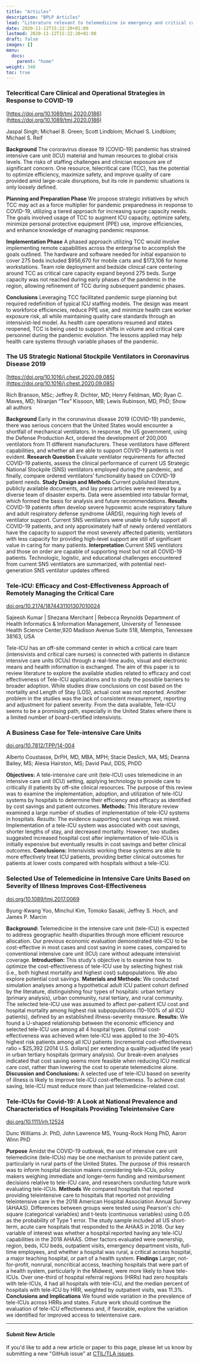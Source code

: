 ```yaml
---
title: "Articles"
description: "BPLP Articles"
lead: "Literature relevant to telemedicine in emergency and critical care."
date: 2020-11-12T15:22:20+01:00
lastmod: 2020-11-12T15:22:20+01:00
draft: false
images: []
menu:
  docs:
    parent: "home"
weight: 340
toc: true
---
```


### Telecritical Care Clinical and Operational Strategies in Response to COVID-19
[https://doi.org/10.1089/tmj.2020.0186](https://doi.org/10.1089/tmj.2020.0186)

Jaspal Singh;
Michael B. Green;
Scott Lindblom;
Michael S. Lindblom;
Michael S. Reif

**Background** The cororavirus disease 19 (COVID-19) pandemic has strained intensive care unit (ICU) material and human resources to global crisis levels. The risks of staffing challenges and clinician exposure are of significant concern. One resource, telecritical care (TCC), has the potential to optimize efficiency, maximize safety, and improve quality of care provided amid large-scale disruptions, but its role in pandemic situations is only loosely defined.

**Planning and Preparation Phase** We propose strategic initiatives by which TCC may act as a force multiplier for pandemic preparedness in response to COVID-19, utilizing a tiered approach for increasing surge capacity needs. The goals involved usage of TCC to augment ICU capacity, optimize safety, minimize personal protective equipment (PPE) use, improve efficiencies, and enhance knowledge of managing pandemic response.

**Implementation Phase** A phased approach utilizing TCC would involve implementing remote capabilities across the enterprise to accomplish the goals outlined. The hardware and software needed for initial expansion to cover 275 beds included $956,670 for mobile carts and $173,106 for home workstations. Team role deployment and bedside clinical care centering around TCC as critical care capacity expand beyond 275 beds. Surge capacity was not reached during early phases of the pandemic in the region, allowing refinement of TCC during subsequent pandemic phases.

**Conclusions** Leveraging TCC facilitated pandemic surge planning but required redefinition of typical ICU staffing models. The design was meant to workforce efficiencies, reduce PPE use, and minimize health care worker exposure risk, all while maintaining quality care standards through an intensivist-led model. As health care operations resumed and states reopened, TCC is being used to support shifts in volume and critical care personnel during the pandemic evolution. The lessons applied may help health care systems through variable phases of the pandemic.

### The US Strategic National Stockpile Ventilators in Coronavirus Disease 2019
[https://doi.org/10.1016/j.chest.2020.09.085](https://doi.org/10.1016/j.chest.2020.09.085)

Rich Branson, MSc;
Jeffrey R. Dichter, MD;
Henry Feldman, MD;
Ryan C. Maves, MD;
Niranjan “Tex” Kissoon, MB;
Lewis Rubinson, MD, PhD;
Show all authors

**Background** Early in the coronavirus disease 2019 (COVID-19) pandemic, there was serious concern that the United States would encounter a shortfall of mechanical ventilators. In response, the US government, using the Defense Production Act, ordered the development of 200,000 ventilators from 11 different manufacturers. These ventilators have different capabilities, and whether all are able to support COVID-19 patients is not evident.  **Research Question** Evaluate ventilator requirements for affected COVID-19 patients, assess the clinical performance of current US Strategic National Stockpile (SNS) ventilators employed during the pandemic, and finally, compare ordered ventilators’ functionality based on COVID-19 patient needs. **Study Design and Methods** Current published literature, publicly available documents, and lay press articles were reviewed by a diverse team of disaster experts. Data were assembled into tabular format, which formed the basis for analysis and future recommendations. **Results** COVID-19 patients often develop severe hypoxemic acute respiratory failure and adult respiratory defense syndrome (ARDS), requiring high levels of ventilator support. Current SNS ventilators were unable to fully support all COVID-19 patients, and only approximately half of newly ordered ventilators have the capacity to support the most severely affected patients; ventilators with less capacity for providing high-level support are still of significant value in caring for many patients. **Interpretation** Current SNS ventilators and those on order are capable of supporting most but not all COVID-19 patients. Technologic, logistic, and educational challenges encountered from current SNS ventilators are summarized, with potential next-generation SNS ventilator updates offered.

### Tele-ICU:  Efficacy and Cost-Effectiveness Approach of Remotely Managing the Critical Care
[doi.org/10.2174/1874431101307010024](https://doi.org/10.2174/1874431101307010024)

Sajeesh Kumar | Shezana Merchant | Rebecca Reynolds
Department of Health Informatics & Information Management, University of Tennessee Health Science Center,920 Madison Avenue Suite 518, Memphis, Tennessee 38163, USA

Tele-ICU has an off-site command center in which a critical care team (intensivists and critical care nurses) is connected with patients in distance intensive care units (ICUs) through a real-time audio, visual and electronic means and health information is exchanged. The aim of this paper is to review literature to explore the available studies related to efficacy and cost effectiveness of Tele-ICU applications and to study the possible barriers to broader adoption. While studies draw conclusions on cost based on the mortality and Length of Stay (LOS), actual cost was not reported. Another problem in the studies was the lack of consistent measurement, reporting and adjustment for patient severity. From the data available, Tele-ICU seems to be a promising path, especially in the United States where there is a limited number of board-certified intensivists.

### A Business Case for Tele-intensive Care Units
[doi.org/10.7812/TPP/14-004](https://doi.org/10.7812/TPP/14-004)

Alberto Coustasse, DrPH, MD, MBA, MPH; Stacie Deslich, MA, MS; Deanna Bailey, MS; Alesia Hairston, MS; David Paul, DDS, PhDD

**Objectives:** A tele-intensive care unit (tele-ICU) uses telemedicine in an intensive care unit (ICU) setting, applying technology to provide care to critically ill patients by off-site clinical resources. The purpose of this review was to examine the implementation, adoption, and utilization of tele-ICU systems by hospitals to determine their efficiency and efficacy as identified by cost savings and patient outcomes. **Methods:** This literature review examined a large number of studies of implementation of tele-ICU systems in hospitals. *Results:* The evidence supporting cost savings was mixed. Implementation of a tele-ICU system was associated with cost savings, shorter lengths of stay, and decreased mortality. However, two studies suggested increased hospital cost after implementation of tele-ICUs is initially expensive but eventually results in cost savings and better clinical outcomes. **Conclusions:** Intensivists working these systems are able to more effectively treat ICU patients, providing better clinical outcomes for patients at lower costs compared with hospitals without a tele-ICU.

### Selected Use of Telemedicine in Intensive Care Units Based on Severity of Illness Improves Cost-Effectiveness
[doi.org/10.1089/tmj.2017.0069](https://doi.org/10.1089/tmj.2017.0069)

Byung-Kwang Yoo, Minchul Kim, Tomoko Sasaki, Jeffrey S. Hoch, and James P. Marcin

**Background:** Telemedicine in the intensive care unit (tele-ICU) is expected to address geographic health disparities through more efficient resource allocation. Our previous economic evaluation demonstrated tele-ICU to be cost-effective in most cases and cost saving in some cases, compared to conventional intensive care unit (ICU) care without adequate intensivist coverage. **Introduction:** This study's objective is to examine how to optimize the cost-effectiveness of tele-ICU use by selecting highest risk (i.e., both highest mortality and highest cost) subpopulations. We also explore potential cost savings. **Materials and Methods:** We conducted simulation analyses among a hypothetical adult ICU patient cohort defined by the literature, distinguishing four types of hospitals: urban tertiary (primary analysis), urban community, rural tertiary, and rural community. The selected tele-ICU use was assumed to affect per-patient ICU cost and hospital mortality among highest risk subpopulations (10–100% of all ICU patients), defined by an established illness-severity measure.  **Results:** We found a U-shaped relationship between the economic efficiency and selected tele-ICU use among all 4 hospital types. Optimal cost-effectiveness was achieved when tele-ICU was applied to the 30–40% highest risk patients among all ICU patients (incremental cost-effectiveness ratio = $25,392 [2014 U.S. dollars] per extending a quality-adjusted life year) in urban tertiary hospitals (primary analysis). Our break-even analyses indicated that cost saving seems more feasible when reducing ICU medical care cost, rather than lowering the cost to operate telemedicine alone. **Discussion and Conclusions:** A selected use of tele-ICU based on severity of illness is likely to improve tele-ICU cost-effectiveness. To achieve cost saving, tele-ICU must reduce more than just telemedicine-related cost.

### Tele-ICUs for Covid-19: A Look at National Prevalence and Characteristics of Hospitals Providing Teleintensive Care
[doi.org/10.1111/jrh.12524](https://doi.org/10.1111/jrh.12524)

Dunc Williams Jr. PhD, John Lawrence MS, Young-Rock Hong PhD, Aaron Winn PhD

**Purpose** Amidst the COVID-19 outbreak, the use of intensive care unit telemedicine (tele-ICUs) may be one mechanism to provide patient care, particularly in rural parts of the United States. The purpose of this research was to inform hospital decision makers considering tele-ICUs, policy makers weighing immediate and longer-term funding and reimbursement decisions relative to tele-ICU care, and researchers conducting future work evaluating tele-ICUs. **Methods**
We compared hospitals that reported providing teleintensive care to hospitals that reported not providing teleintensive care in the 2018 American Hospital Association Annual Survey (AHAAS). Differences between groups were tested using Pearson's chi-square (categorical variables) and t-tests (continuous variables) using 0.05 as the probability of Type 1 error. The study sample included all US short-term, acute care hospitals that responded to the AHAAS in 2018. Our key variable of interest was whether a hospital reported having any tele-ICU capabilities in the 2018 AHAAS. Other factors evaluated were ownership, region, beds, ICU beds, outpatient visits, emergency department visits, full-time employees, and whether a hospital was rural, a critical access hospital, a major teaching hospital, or part of a health system. **Findings** Larger, not-for-profit, nonrural, noncritical access, teaching hospitals that were part of a health system, particularly in the Midwest, were more likely to have tele-ICUs. Over one-third of hospital referral regions (HRRs) had zero hospitals with tele-ICUs, 4 had all hospitals with tele-ICU, and the median percent of hospitals with tele-ICU by HRR, weighted by outpatient visits, was 11.3%. **Conclusions and Implications**
We found wide variation in the prevalence of tele-ICUs across HRRs and states. Future work should continue the evaluation of tele-ICU effectiveness and, if favorable, explore the variation we identified for improved access to teleintensive care.


--------------------------------

#### Submit New Article

If you'd like to add a new article or paper to this page, please let us know by submitting a new "GitHub issue" at [CTIL/TLA issues](https://github.com/iuctil/tla/issues).
